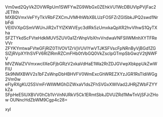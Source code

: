 Vm0wd2QyVkZOVWRpUm1SWFYwZG9WbGx0ZEhkVU1WcDBUVlpPVjFac2JETlhh
MXBQVmxVeFYyTkVRbFZXCmJVMHhWbXBLUzFOSFZrZGlSbkJPQ2swd1NrbFdi
VEI0VXpGSmVWUnJiR2xTYlZKWVEyc3dlRk5zUmxkaQpXR2hvVlhwS1QyTXha
SFZTYkdScFVteHdkMUV5ZUV0a1ZrWnpVbXhvVndwaVNFSllWMnhXYTFReVVr
ZFYKYmtwaFVteGFjRlZ0TlVOV1ZrVjVUVlYwVTJKSFVscFpNRnByVjBGd1ZG
SlZjRVpXYlhSVFV6RlZlRmRZCmFHb0tVbGQ0VkZsclpGTmpSbGwzV2tjNWFV
MVZWalZVVmxwcllXeGFjbGRzV2xkaVdHaE1Wa2RrZDJGVwpXbkppUkZwWFlU
Sk9NMXBWV2s1bFZsWnpDbHBHVFV0WmExcGhWREZXYzJGR1RsTldiWGg2Vm0w
eFIyRXgKU25SVmFrWllWMGhDZWxaV1dsZFhSVGxXWlVad2JHRjZWbFZYYkZa
SFpHeE5lUXBVV0hCb1VrVnNURkV5Ck1ERmtSbkJDVUZRd1MwTnVjSFJrZHow
OUNncHdZbWM9Cgp4c28=

xyl